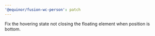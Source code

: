 ```yaml
---
'@equinor/fusion-wc-person': patch
---
```


Fix the hovering state not closing the floating element when position is bottom.
